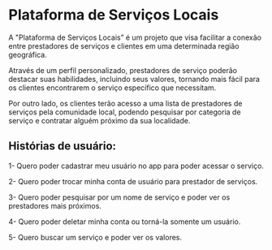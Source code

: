 # Plataforma de Serviços Locais

A "Plataforma de Serviços Locais” é um projeto que visa facilitar a conexão entre prestadores de serviços e clientes em uma determinada região geográfica.

Através de um perfil personalizado, prestadores de serviço poderão destacar suas habilidades, incluindo seus valores, tornando mais fácil para os clientes encontrarem o serviço específico que necessitam.

Por outro lado, os clientes terão acesso a uma lista de prestadores de serviços pela comunidade local, podendo pesquisar por categoria de serviço e contratar alguém próximo da sua localidade.


## Histórias de usuário:

1- Quero poder cadastrar meu usuário no app para poder acessar o serviço. 

2- Quero poder trocar minha conta de usuário para prestador de serviços.

3- Quero poder pesquisar por um nome de serviço e poder ver os prestadores mais próximos.

4- Quero poder deletar minha conta ou torná-la somente um usuário.

5- Quero buscar um serviço e poder ver os valores.